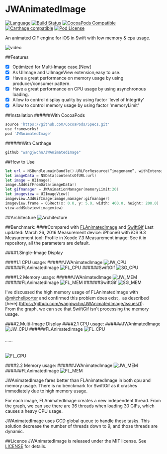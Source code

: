 

# JWAnimatedImage
[![Language](https://img.shields.io/badge/swift-2.2-orange.svg)](http://swift.org)
[![Build Status](https://travis-ci.org/wangjwchn/JWAnimatedImage.svg?branch=master)](https://travis-ci.org/wangjwchn/JWAnimatedImage)
[![CocoaPods Compatible](https://img.shields.io/cocoapods/v/JWAnimatedImage.svg)](https://img.shields.io/cocoapods/v/JWAnimatedImage.svg)
[![Carthage compatible](https://img.shields.io/badge/Carthage-compatible-4BC51D.svg?style=flat)](https://github.com/Carthage/Carthage)
[![Pod License](http://img.shields.io/cocoapods/l/SDWebImage.svg?style=flat)](https://www.apache.org/licenses/LICENSE-2.0.html)

An animated GIF engine for iOS in Swift with low memory & cpu usage.

![video](http://i.imgur.com/XOoq9mP.gifv)

##Features
- [x] Optimized for Multi-Image case.[New]
- [x] As UIImage and UIImageView extension,easy to use.
- [x] Have a great performance on memory usage by using producer/consumer pattern.
- [x] Have a great performance on CPU usage by using asynchronous loading.
- [x] Allow to control display quality by using factor 'level of Integrity'
- [x] Allow to control memory usage by using factor 'memoryLimit'

##Installation
######With CocoaPods
```ruby
source 'https://github.com/CocoaPods/Specs.git'
use_frameworks!
pod 'JWAnimatedImage'
```
######With Carthage
```ruby
github "wangjwchn/JWAnimatedImage"
```
##How to Use
```swift
let url = NSBundle.mainBundle().URLForResource(“imagename”, withExtension: "gif")!
let imageData = NSData(contentsOfURL:url)
let image = UIImage()
image.AddGifFromData(imageData!)
let gifmanager = JWAnimationManager(memoryLimit:20)
let imageview = UIImageView()
imageview.AddGifImage(image,manager:gifmanager)
imageview.frame = CGRect(x: 0.0, y: 5.0, width: 400.0, height: 200.0)
view.addSubview(imageview)
```
##Architecture
![Architecture](https://raw.githubusercontent.com/wangjwchn/BenchmarkImage/master/Architecture.png)

##Benchmark:
####Compared with [FLAnimatedImage](https://github.com/Flipboard/FLAnimatedImage) and [SwiftGif](https://github.com/bahlo/SwiftGif)
Last updated: March 26, 2016
Measurement device: iPhone6 with iOS 9.3
Measurement tool: Profile in Xcode 7.3
Measurement image: See it in repository, all the parameters are default.

####1.Single-Image Display

####1.1 CPU usage:
######JWAnimatedImage
![JW_CPU](https://raw.githubusercontent.com/wangjwchn/BenchmarkImage/master/JW_CPU1.png)
######FLAnimatedImage
![FL_CPU](https://raw.githubusercontent.com/wangjwchn/BenchmarkImage/master/FL_CPU1.png)
######SwiftGif
![SG_CPU](https://raw.githubusercontent.com/wangjwchn/BenchmarkImage/master/SG_CPU.png)

####1.2 Memory usage: 
######JWAnimatedImage
![JW_MEM](https://raw.githubusercontent.com/wangjwchn/BenchmarkImage/master/JW_MEM1.png)
######FLAnimatedImage
![FL_MEM](https://raw.githubusercontent.com/wangjwchn/BenchmarkImage/master/FL_MEM1.png)
######SwiftGif
![SG_MEM](https://raw.githubusercontent.com/wangjwchn/BenchmarkImage/master/SG_MEM.png)

I've discussed the high memory usage of FLAnimatedImage with [@mitchellporter](https://github.com/mitchellporter) and confirmed this problem does exist，as described [here].(https://github.com/wangjwchn/JWAnimatedImage/issues/1).<br/>
From the graph, we can see that SwiftGif isn't processing the memory usage.

####2.Multi-Image Display
####2.1 CPU usage:
######JWAnimatedImage
![JW_CPU](https://raw.githubusercontent.com/wangjwchn/BenchmarkImage/master/JW_CPU2.png)
######FLAnimatedImage
![FL_CPU](https://raw.githubusercontent.com/wangjwchn/BenchmarkImage/master/FL_CPU2.png) 
###### ...... 
![FL_CPU](https://raw.githubusercontent.com/wangjwchn/BenchmarkImage/master/FL_CPU3.png) 

####2.2 Memory usage:
######JWAnimatedImage
![JW_MEM](https://raw.githubusercontent.com/wangjwchn/BenchmarkImage/master/JW_MEM2.png)
######FLAnimatedImage
![FL_MEM](https://raw.githubusercontent.com/wangjwchn/BenchmarkImage/master/FL_MEM2.png)

JWAnimatedImage fares better than FLAnimatedImage in both cpu and memory usage.
There is no benckmark for SwiftGif as it crashes immediately due to high memory usage.

For each image, FLAnimatedImage creates a new independent thread. From the graph, we can see there are 36 threads when loading 30 GIFs, which causes a heavy CPU usage.

JWAnimatedImage uses GCD global queue to handle these tasks. This solution decrease the number of threads down to 9, and those threads are dynamic.

##Licence
JWAnimatedImage is released under the MIT license. See [LICENSE](https://github.com/wangjwchn/JWAnimatedImage/raw/master/LICENSE) for details.
